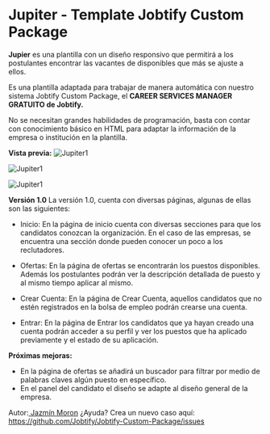 # Jupiter - Template Jobtify Custom Package

**Jupier** es una plantilla con un diseño responsivo que permitirá a los postulantes encontrar las vacantes de disponibles que más se ajuste a ellos.

Es una plantilla adaptada para trabajar de manera automática con nuestro sistema Jobtify Custom Package, el **CAREER SERVICES MANAGER GRATUITO de Jobtify.**

No se necesitan  grandes habilidades de programación, basta con contar con conocimiento básico en HTML para adaptar la información de la empresa o institución en la plantilla.

**Vista previa:**
![Jupiter1](https://cdn.jobtify.com.mx/jcp/jupiter1.JPG "Jupiter1")

 ![Jupiter1](https://cdn.jobtify.com.mx/jcp/jupiter2.JPG "Jupiter2")
 
  ![Jupiter1](https://cdn.jobtify.com.mx/jcp/jupiter3.JPG "Jupiter3")
  
  
**Versión 1.0**
La versión 1.0, cuenta con diversas páginas, algunas de ellas son las siguientes:

- Inicio: En la página de inicio cuenta con diversas secciones para  que los candidatos conozcan la organización. En el caso de las empresas, se encuentra una sección donde pueden conocer un poco a los reclutadores.

- Ofertas: En la página de ofertas se encontrarán los puestos disponibles. Además los postulantes podrán ver la descripción detallada de puesto y al mismo tiempo aplicar al mismo.

- Crear Cuenta: En la página de Crear Cuenta, aquellos candidatos que no estén registrados en la bolsa de empleo podrán crearse una cuenta.
 
- Entrar: En la página de Entrar los candidatos que ya hayan creado una cuenta podrán acceder a su perfil y ver los puestos que ha aplicado previamente y el estado de su aplicación.

**Próximas mejoras:**
- En la página de ofertas se añadirá un buscador para filtrar por medio de palabras claves algún puesto en específico.
- En el panel del candidato el diseño se adapte al diseño general de la empresa.

Autor:[ Jazmín Moron](https://www.linkedin.com/in/jazmin-m-3aa73a205/ " Jazmín Moron")
¿Ayuda? Crea un nuevo caso aquí: https://github.com/Jobtify/Jobtify-Custom-Package/issues
